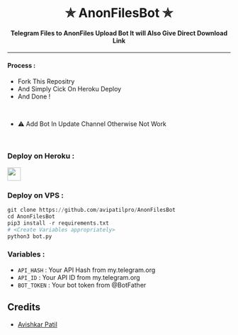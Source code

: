 <h1 align='center'>✯ AnonFilesBot ✯</h1>

<h4 align='center'> Telegram Files to AnonFiles Upload Bot It will Also Give Direct Download Link </h4>

---

#### Process :

- Fork This Repositry
- And Simply Cick On Heroku Deploy 
- And Done !
<br>

- ⚠️ Add Bot In Update Channel Otherwise Not Work
<br>

### Deploy on Heroku :

<a href="https://heroku.com/deploy?template=https://github.com/newmaac/AnonFilesBot/tree/main">
     <img height="30px" src="https://img.shields.io/badge/Deploy%20To%20Heroku-blueviolet?style=for-the-badge&logo=heroku">
  </a>


### Deploy on VPS :

```py
git clone https://github.com/avipatilpro/AnonFilesBot
cd AnonFilesBot
pip3 install -r requirements.txt
# <Create Variables appropriately>
python3 bot.py
```

### Variables :

- `API_HASH` : Your API Hash from my.telegram.org
- `API_ID` : Your API ID from my.telegram.org
- `BOT_TOKEN` : Your bot token from @BotFather

## Credits

- [Avishkar Patil](https://github.com/avipatilpro)
